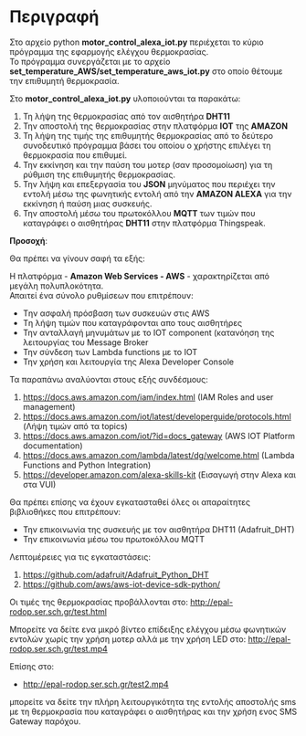 # Περιγραφή 

Στο αρχείο python **motor_control_alexa_iot.py** περιέχεται το κύριο πρόγραμμα της εφαρμογής ελέγχου θερμοκρασίας.     
Το πρόγραμμα συνεργάζεται με το αρχείο  **set_temperature_AWS/set_temperature_aws_iot.py** στο οποίο θέτουμε την επιθυμητή θερμοκρασία.  

Στο **motor_control_alexa_iot.py** υλοποιούνται τα παρακάτω:  

1. Τη λήψη της θερμοκρασίας από τον αισθητήρα **DHT11**
2. Την αποστολή της θερμοκρασίας στην πλατφόρμα **IOT** της **ΑΜΑΖΟΝ**
3. Τη λήψη της τιμής της επιθυμητής θερμοκρασίας από το δεύτερο συνοδευτικό πρόγραμμα βάσει του οποίου ο χρήστης επιλέγει τη θερμοκρασία που επιθυμεί.
4. Την εκκίνηση και την παύση του μοτερ (σαν προσομοίωση) για τη ρύθμιση της επιθυμητής θερμοκρασίας.
5. Την λήψη και επεξεργασία του **JSON** μηνύματος που περιέχει την εντολή μέσω της φωνητικής εντολή από την **ΑΜΑΖΟΝ ALEXA** για την εκκίνηση ή παύση μιας συσκευής. 
6. Την αποστολή μέσω του πρωτοκόλλου **MQTT** των τιμών που καταγράφει ο αισθητήρας **DHT11** στην πλατφόρμα Τhingspeak.


**Προσοχή**:  

Θα πρέπει να γίνουν σαφή τα εξής:  

Η πλατφόρμα - **Amazon Web Services - AWS**  - χαρακτηρίζεται από μεγάλη πολυπλοκότητα.  
Απαιτεί ένα σύνολο ρυθμίσεων που επιτρέπουν:
* Tην ασφαλή πρόσβαση των συσκευών στις AWS
* Tη λήψη τιμών που καταγράφονται απο τους αισθητήρες
* Την ανταλλαγή μηνυμάτων με το IOT component (κατανόηση της λειτουργίας του Message Broker
* Την σύνδεση των Lambda functions με το ΙΟΤ 
* Την χρήση και λειτουργία της Alexa Developer Console

Τα παραπάνω αναλύονται στους εξής συνδέσμους:
1. https://docs.aws.amazon.com/iam/index.html (IAM Roles and user management)
2. https://docs.aws.amazon.com/iot/latest/developerguide/protocols.html (Λήψη τιμών από τα topics)
3. https://docs.aws.amazon.com/iot/?id=docs_gateway  (AWS IOT Platform documentation)
4. https://docs.aws.amazon.com/lambda/latest/dg/welcome.html (Lambda Functions and Python Integration)
5. https://developer.amazon.com/alexa-skills-kit (Εισαγωγή στην Alexa και στα VUI)

Θα πρέπει επίσης να έχουν εγκατασταθεί όλες οι απαραίτητες βιβλιοθήκες που επιτρέπουν:  
* Την επικοινωνία της συσκευής με τον αισθητήρα DHT11 (Adafruit_DHT)
* Την επικοινωνία μέσω του πρωτοκόλλου MQTT

Λεπτομέρειες για τις εγκαταστάσεις:
1. https://github.com/adafruit/Adafruit_Python_DHT 
2. https://github.com/aws/aws-iot-device-sdk-python/

Οι τιμές της θερμοκρασίας προβάλλονται στο:
 http://epal-rodop.ser.sch.gr/test.html

Μπορείτε να δείτε ενα μικρό βίντεο επίδειξης ελέγχου μέσω φωνητικών εντολών χωρίς την χρήση μοτερ αλλά με την χρήση LED στο:
http://epal-rodop.ser.sch.gr/test.mp4

Επίσης στο:  
* http://epal-rodop.ser.sch.gr/test2.mp4  

μπορείτε να δείτε την πλήρη λειτουργικότητα της εντολής αποστολής sms με τη θερμοκρασία που καταγράφει ο αισθητήρας και την χρήση ενος SMS Gateway παρόχου. 
